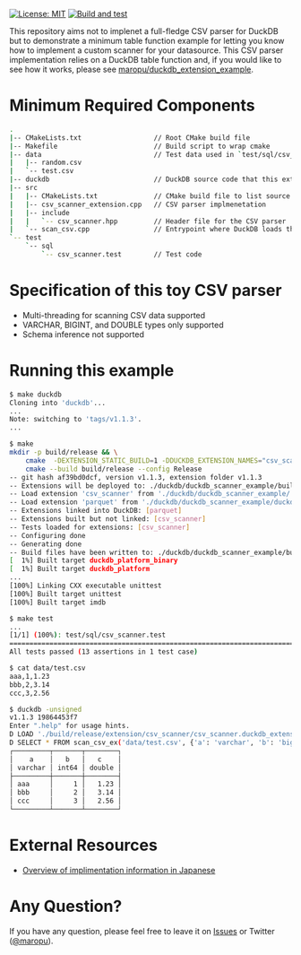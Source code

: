 [![License: MIT](https://img.shields.io/badge/License-MIT-yellow.svg)](https://opensource.org/licenses/MIT)
[![Build and test](https://github.com/maropu/duckdb_scanner_example/actions/workflows/build_and_tests.yml/badge.svg)](https://github.com/maropu/duckdb_scanner_example/actions/workflows/build_and_tests.yml)

This repository aims not to implenet a full-fledge CSV parser for DuckDB but to demonstrate a minimum table
function example for letting you know how to implement a custom scanner for your datasource.
This CSV parser implementation relies on a DuckDB table function and, if you would like to see how it works,
please see [maropu/duckdb_extension_example](https://github.com/maropu/duckdb_extension_example).

# Minimum Required Components

```bash
.
|-- CMakeLists.txt                  // Root CMake build file
|-- Makefile                        // Build script to wrap cmake
|-- data                            // Test data used in `test/sql/csv_scanner.test`
|   |-- random.csv
|   `-- test.csv
|-- duckdb                          // DuckDB source code that this extension depends on
|-- src
|   |-- CMakeLists.txt              // CMake build file to list source files
|   |-- csv_scanner_extension.cpp   // CSV parser implmenetation
|   |-- include
|   |   `-- csv_scanner.hpp         // Header file for the CSV parser
|   `-- scan_csv.cpp                // Entrypoint where DuckDB loads this extension
`-- test
    `-- sql
        `-- csv_scanner.test        // Test code
```

# Specification of this toy CSV parser

 - Multi-threading for scanning CSV data supported
 - VARCHAR, BIGINT, and DOUBLE types only supported
 - Schema inference not supported

# Running this example

```bash
$ make duckdb
Cloning into 'duckdb'...
...
Note: switching to 'tags/v1.1.3'.
...

$ make
mkdir -p build/release && \
	cmake  -DEXTENSION_STATIC_BUILD=1 -DDUCKDB_EXTENSION_NAMES="csv_scanner" -DDUCKDB_EXTENSION_CSV_SCANNER_PATH="./duckdb/duckdb_scanner_example/" -DDUCKDB_EXTENSION_CSV_SCANNER_SHOULD_LINK=0 -DDUCKDB_EXTENSION_CSV_SCANNER_LOAD_TESTS=1 -DDUCKDB_EXTENSION_CSV_SCANNER_TEST_PATH="./duckdb/duckdb_scanner_example/test/sql" -DOSX_BUILD_ARCH=  -DDUCKDB_EXPLICIT_PLATFORM='' -DCMAKE_BUILD_TYPE=Release -S ./duckdb/ -B build/release && \
	cmake --build build/release --config Release
-- git hash af39bd0dcf, version v1.1.3, extension folder v1.1.3
-- Extensions will be deployed to: ./duckdb/duckdb_scanner_example/build/release/repository
-- Load extension 'csv_scanner' from './duckdb/duckdb_scanner_example/'
-- Load extension 'parquet' from './duckdb/duckdb_scanner_example/duckdb/extensions' @ v1.1.3
-- Extensions linked into DuckDB: [parquet]
-- Extensions built but not linked: [csv_scanner]
-- Tests loaded for extensions: [csv_scanner]
-- Configuring done
-- Generating done
-- Build files have been written to: ./duckdb/duckdb_scanner_example/build/release
[  1%] Built target duckdb_platform_binary
[  1%] Built target duckdb_platform
...
[100%] Linking CXX executable unittest
[100%] Built target unittest
[100%] Built target imdb

$ make test
...
[1/1] (100%): test/sql/csv_scanner.test
===============================================================================
All tests passed (13 assertions in 1 test case)

$ cat data/test.csv
aaa,1,1.23
bbb,2,3.14
ccc,3,2.56

$ duckdb -unsigned
v1.1.3 19864453f7
Enter ".help" for usage hints.
D LOAD './build/release/extension/csv_scanner/csv_scanner.duckdb_extension';
D SELECT * FROM scan_csv_ex('data/test.csv', {'a': 'varchar', 'b': 'bigint', 'c': 'double'});
┌─────────┬───────┬────────┐
│    a    │   b   │   c    │
│ varchar │ int64 │ double │
├─────────┼───────┼────────┤
│ aaa     │     1 │   1.23 │
│ bbb     │     2 │   3.14 │
│ ccc     │     3 │   2.56 │
└─────────┴───────┴────────┘
```

# External Resources

 - [Overview of implimentation information in Japanese](https://github.com/maropu/20241129_taroleo_study/blob/master/20241129_duckdb_study/duckdb_extension.md)

# Any Question?

If you have any question, please feel free to leave it on [Issues](https://github.com/maropu/duckdb_scanner_example/issues)
or Twitter ([@maropu](http://twitter.com/#!/maropu)).
